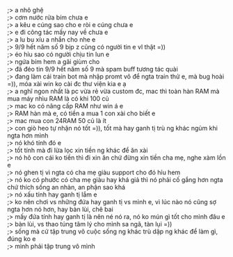 ;> a nhô ghệ<br>
;> cơm nước rửa bím chưa e<br>
;> a kêu e cúng sao cho e ròi e cúng chưa e<br>
;> e đi công tác mấy nay về chưa e<br>
;> a lu bu xíu a nhắn cho nhe e<br>
;> 9/9 hết năm số 9 bịp z cũng có người tin e vl thật =))<br>
;> éo hỉu sao có người chịu tin lun e<br>
;> ngứa bím hem a gãi giùm cho<br>
;> đã đéo tin 9/9 hết năm số 9 mà spam buff tương tác quài<br>
;> đang làm cái train bot mà nhập promt vô để ngta train thử e, mà bug hoài =)), móa xài win ko cài đc thư viện kia e ạ<br>
;> a nghĩ ngon nhất là pc vừa rẻ vừa custom đc, mac thì toàn hàn RAM mà mua máy nhìu RAM là có khi 100 củ<br>
;> mac ko có nâng cấp RAM như win á e<br>
;> RAM hàn mà e, có tiền a mua 1 con xài cho biết e<br>
;> mac mua con 24RAM 50 củ là ít<br>
;> con giò heo tự nhận nó tốt =)), tốt mà hay ganh tị trù ng khác ngủm khi ngta hơn mình<br>
;> nó khó tính đó e<br>
;> tốt tính mà đi lừa lọc xin tiền ng khác để ăn xài<br>
;> nó hô con cái ko tiền thì đi xin ăn chứ đừng xin tiền cha mẹ, nghe xàm lồn e<br>
;> nó ghen tị vì ngta có cha mẹ giàu support cho đó hỉu hem<br>
;> nó ko có phước có cha mẹ giàu hay khá giả thì nó phải cố gắng hơn ngta chứ thích sống an nhàn, an phận sao khá<br>
;> nó xấu tính hay ganh tị lắm e<br>
;> ko nên chơi vs những đứa hay ganh tị vs mình e, vì lúc nào nó cũng sợ ngta hơn nó hơn, hay bàn lùi, chê bai<br>
;> mấy đứa tính hay ganh tị là nên né nó ra, nó ko mún gì tốt cho mình đâu e<br>
;> bàn lùi, vs thao túng tâm lý cho mình sa ngã, tàn lụi =))<br>
;> sống mà cứ tập trung vô cuộc sống ng khác trù dập ng khác để làm gì, đúng ko e<br>
;> mình phải tập trung vô mình

